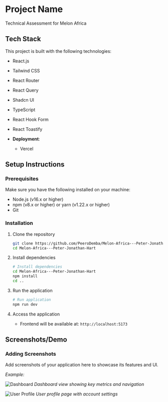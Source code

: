 # Project Name

Technical Assessment for Melon Africa

## Tech Stack

This project is built with the following technologies:

- React.js
- Tailwind CSS
- React Router
- React Query
- Shadcn UI
- TypeScript
- React Hook Form
- React Toastify

- **Deployment**:
  - Vercel

## Setup Instructions

### Prerequisites

Make sure you have the following installed on your machine:

- Node.js (v16.x or higher)
- npm (v8.x or higher) or yarn (v1.22.x or higher)
- Git

### Installation

1. Clone the repository

   ```bash
   git clone https://github.com/PeeroDemba/Melon-Africa---Peter-Jonathan-Hart.git
   cd Melon-Africa---Peter-Jonathan-Hart
   ```

2. Install dependencies

   ```bash
   # Install dependencies
   cd Melon-Africa---Peter-Jonathan-Hart
   npm install
   cd ..
   ```

3. Run the application

   ```bash
   # Run application
   npm run dev
   ```

4. Access the application

   - Frontend will be available at: `http://localhost:5173`

## Screenshots/Demo

### Adding Screenshots

Add screenshots of your application here to showcase its features and UI.

_Example:_

![Dashboard](path/to/dashboard-screenshot.png)
_Dashboard view showing key metrics and navigation_

![User Profile](path/to/profile-screenshot.png)
_User profile page with account settings_
